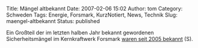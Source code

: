 Title: Mängel altbekannt
Date: 2007-02-06 15:02
Author: tom
Category: Schweden
Tags: Energie, Forsmark, KurzNotiert, News, Technik
Slug: maengel-altbekannt
Status: published

Ein Großteil der im letzten halben Jahr bekannt gewordenen
Sicherheitsmängel im Kernkraftwerk Forsmark [waren seit 2005
bekannt](http://www.sr.se/cgi-bin/uppland/nyheter/artikel.asp?Artikel=1186051)
(S).

